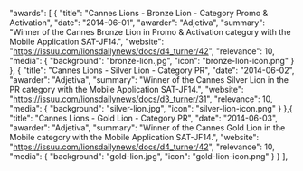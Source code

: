   "awards": [
    {
      "title": "Cannes Lions - Bronze Lion - Category Promo & Activation",
      "date": "2014-06-01",
      "awarder": "Adjetiva",
      "summary": "Winner of the Cannes Bronze Lion in Promo & Activation category with the Mobile Application SAT-JF14.",
      "website": "https://issuu.com/lionsdailynews/docs/d4_turner/42",
      "relevance": 10,
      "media": {
        "background": "bronze-lion.jpg",
        "icon": "bronze-lion-icon.png"
      }
    },
    {
      "title": "Cannes Lions - Silver Lion - Category PR",
      "date": "2014-06-02",
      "awarder": "Adjetiva",
      "summary": "Winner of the Cannes Silver Lion in the PR category with the Mobile Application SAT-JF14.",
      "website": "https://issuu.com/lionsdailynews/docs/d3_turner/31",
      "relevance": 10,
      "media": {
        "background": "silver-lion.jpg",
        "icon": "silver-lion-icon.png"
      }
    },{
      "title": "Cannes Lions - Gold Lion - Category PR",
      "date": "2014-06-03",
      "awarder": "Adjetiva",
      "summary": "Winner of the Cannes Gold Lion in the Mobile category with the Mobile Application SAT-JF14.",
      "website": "https://issuu.com/lionsdailynews/docs/d4_turner/42",
      "relevance": 10,
      "media": {
        "background": "gold-lion.jpg",
        "icon": "gold-lion-icon.png"
      }
    }
  ],